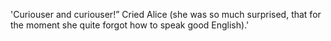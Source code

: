 'Curiouser and curiouser!” Cried Alice (she was so much surprised, that for the moment she quite forgot how to speak good English).'
